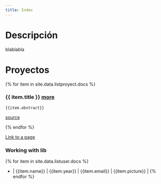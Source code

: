 ```yaml
---
title: Index
---
```


# Descripción

blablabla

# Proyectos


{% for item in site.data.listproyect.docs %}
### {{ item.title }} [more]({{item.link}})

	{{item.abstract}}

[source]( {{item.linkdesc}} )

{% endfor %}

[Link to a page](./about.html)

### Working with lib

{% for item in site.data.listuser.docs %}
* | {{item.name}} | {{item.year}} | {{item.email}} | {{item.picture}} |
{% endfor %}